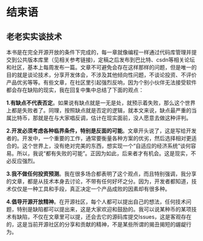 # 结束语

## 老老实实谈技术

本书是在完全开源开放的条件下完成的，每一章就像编程一样通过代码库管理并提交到公共版本库里（见相关参考链接)，定稿之后发布到巴比特、csdn等相关论坛和社区，基本上每周发布一篇。文章不可避免会存在这样那样的问题，但是唯一的目的就是谈论技术，分享开发体会，不涉及其他倾向性问题，不谈论投资、不评价产品优劣等等。有些文章，在社区里引起强烈反响，因为个别小伙伴无法接受软件都会存在缺陷的现实，我在回复中集中总结了下面的观点：

**1.有缺点不代表否定**。如果说有缺点就是一无是处，就预示着失败，那么这个世界上都是失败者了。同理，按照缺点就是否定的逻辑，就本文来说，缺点最严重的当属比特币，那就是在与大家唱反调，估计在现实面前，没人愿意去做这种评判。

**2.开发必须考虑各种临界条件，特别是反面的可能**。文章开头说了，这是写给开发者的。开发中，一个重要的工作，通常要衡量各种方案的优劣，然后选择相对更适合的。这个世界上，没有绝对完美的东西，想实现一个“自适应的经济系统”谈何容易。所以，我说“都有失败的可能”。正因为如此，后来者才有机会。这是现实，不必反应强烈。

**3.我不做任何投资预测**。我在很多场合都表明了这个观点，而且特别强调，我分享的文章，都是从技术本身去讨论，不带有任何好坏之分。因为，开发者都知道，技术仅仅是一种工具和手段，真正决定一个产品成败的因素却有很多种。

**4.倡导开源开放精神**。在开源社区，每个人都可以提出自己的想法，任何技术问题，特别是缺陷都可以提出来，这是大家欢迎和鼓励的。我可以说某种币的某项技术有缺陷，不仅在文章里可以提，还会去它的源码库提交Issues，这是客观存在的，这是当前开源社区的分享和贡献的精神，不是某些所谓的揭丑揭短的龌龊行为。
